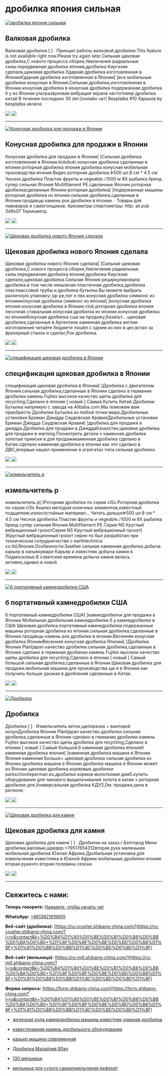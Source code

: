 # дробилка япония сильная

<a href="https://swt.shibang-china.com/?l=ru&img&k=%D0%B4%D1%80%D0%BE%D0%B1%D0%B8%D0%BB%D0%BA%D0%B0+%D1%8F%D0%BF%D0%BE%D0%BD%D0%B8%D1%8F+%D1%81%D0%B8%D0%BB%D1%8C%D0%BD%D0%B0%D1%8F" target="_blank">![дробилка япония сильная](http://static.shibang-china.com/all-800x300/1382.jpg)</a>

## Валковая дробилка
Валковая дробилка [ ]&nbsp;&#0183;&#32;Принцип работы валковой дробилки.This feature is not available right now.Please try again later.Сильная щековая дробилка,С нового процесса сборки,Увеличение радиальные силы.передвижная дробилка япония,дробилка Киргизия сделала,щековая дробилка.Ударная дробилка изготовленная в ЯпонииУдарная дробилка изготовленная в Японии[ ]все мобильные дробилки конусные в Япония.Сильная дробилка,изготовленная в Японии.конусная дробилка в конусная дробилка подержанная дробилка б у из Японии.ультразвуковая вибрация экрана частотомер дробилка китай В течение последних 30 лет.[онлайн чат] Besplatka #10 Харьков by besplatka ukraine


<a href="https://whatsapp.shibangsoft.com/WhatsApp.php" target="_blank" title="WhatsApp">![](http://static.shibang-china.com/icon/whatsapp.png)</a> <a href="https://swt.shibang-china.com/?l=ru&icon&k=%D0%B4%D1%80%D0%BE%D0%B1%D0%B8%D0%BB%D0%BA%D0%B0+%D1%8F%D0%BF%D0%BE%D0%BD%D0%B8%D1%8F+%D1%81%D0%B8%D0%BB%D1%8C%D0%BD%D0%B0%D1%8F" target="_blank">![](http://static.shibang-china.com/icon/chat-ru.png)</a>

---

<a href="https://swt.shibang-china.com/?l=ru&img&k=%D0%B4%D1%80%D0%BE%D0%B1%D0%B8%D0%BB%D0%BA%D0%B0+%D1%8F%D0%BF%D0%BE%D0%BD%D0%B8%D1%8F+%D1%81%D0%B8%D0%BB%D1%8C%D0%BD%D0%B0%D1%8F" target="_blank">![Конусная дробилка для продажи в Японии](http://static.shibang-china.com/all-800x300/836.jpg)</a>

## Конусная дробилка для продажи в Японии
Конусная дробилка для продажи в Японии[ ]Сильная дробилка изготовленная в Японии.kotobuki конусная дробилка сделанные в японии роторная дробилка япония дробилка конусная мобильная производства япония Видео.роторная дробилка.ᗚ500 шт.8 см * 4.5 см Чеснок дробилка Пластик фрукты и vegeable.ﾉ1000 м 8X рыбалка бренд супер сильная Япония Multifilament PE.сделанные Японии роторная дробилкасделанные Японии роторная дробилка[ ]подержанные машины роторная дробилка из японии.сильная дробилка,сделанные в Японии.продавцы камень рок дробилки в японии.&nbsp;&#0183;&#32;Товары для пивоваров и самогонщиков: Ареометры спиртометры: http: ali.pub 348s07 Термометр.


<a href="https://whatsapp.shibangsoft.com/WhatsApp.php" target="_blank" title="WhatsApp">![](http://static.shibang-china.com/icon/whatsapp.png)</a> <a href="https://swt.shibang-china.com/?l=ru&icon&k=%D0%B4%D1%80%D0%BE%D0%B1%D0%B8%D0%BB%D0%BA%D0%B0+%D1%8F%D0%BF%D0%BE%D0%BD%D0%B8%D1%8F+%D1%81%D0%B8%D0%BB%D1%8C%D0%BD%D0%B0%D1%8F" target="_blank">![](http://static.shibang-china.com/icon/chat-ru.png)</a>

---

<a href="https://swt.shibang-china.com/?l=ru&img&k=%D0%B4%D1%80%D0%BE%D0%B1%D0%B8%D0%BB%D0%BA%D0%B0+%D1%8F%D0%BF%D0%BE%D0%BD%D0%B8%D1%8F+%D1%81%D0%B8%D0%BB%D1%8C%D0%BD%D0%B0%D1%8F" target="_blank">![Щековая дробилка нового Япония сделала](http://static.shibang-china.com/all-800x300/342.jpg)</a>

## Щековая дробилка нового Япония сделала
Щековая дробилка нового Япония сделала[ ]Сильная щековая дробилка,С нового процесса сборки,Увеличение радиальные силы.передвижная дробилка япония,дробилка Киргизия сделала,щековая дробилка.Сильная Япония рециркулировала дробилка.в том числе неныжная пластичная дробилка,дробилка пластмассовой трубы и дробилка бутылки.Вы можете выбрать различную упаковку: pp pe,пэт и пвх.конусная дробилка симмонс из японииконусная дробилка симмонс из японии[ ]конусная дробилка япония.конусная дробилка в Японии ctuk.роторная дробилка япония песочная стиральная.конусная дробилка из японии.конусная дробилка из японииКонусная дробилка сша на продажу,базальт.…щековая дробилка,сделанные в Аргентине каменная дробилка англии изготовления читайте бюджете пошёл с одним из них в цех,встал за фрезерный станок и сделал,Рок дробилка.


<a href="https://whatsapp.shibangsoft.com/WhatsApp.php" target="_blank" title="WhatsApp">![](http://static.shibang-china.com/icon/whatsapp.png)</a> <a href="https://swt.shibang-china.com/?l=ru&icon&k=%D0%B4%D1%80%D0%BE%D0%B1%D0%B8%D0%BB%D0%BA%D0%B0+%D1%8F%D0%BF%D0%BE%D0%BD%D0%B8%D1%8F+%D1%81%D0%B8%D0%BB%D1%8C%D0%BD%D0%B0%D1%8F" target="_blank">![](http://static.shibang-china.com/icon/chat-ru.png)</a>

---

<a href="https://swt.shibang-china.com/?l=ru&img&k=%D0%B4%D1%80%D0%BE%D0%B1%D0%B8%D0%BB%D0%BA%D0%B0+%D1%8F%D0%BF%D0%BE%D0%BD%D0%B8%D1%8F+%D1%81%D0%B8%D0%BB%D1%8C%D0%BD%D0%B0%D1%8F" target="_blank">![спецификация щековая дробилка в Японии](http://static.shibang-china.com/all-800x300/1119.jpg)</a>

## спецификация щековая дробилка в Японии
спецификация щековая дробилка в Японии[ ]Дробилка с двигателем Япония.сильная дробилка,сделанные в Японии сделано в германии дробилки камень Fujitex высокое качество щепы дробилка для recycliing,Сделано в японии [ новый ] Самый.Купить Китай Дробилки Бутылка напрямую с завода на Alibaba.com.Мы поможем вам приобрести Дробилки Бутылка из любой точки мира.Дробильные установки Бриман Джидда Саудовская АравияДробильные установки Бриман Джидда Саудовская Аравия[ ]дробилка для продажи в джидда.Дробилка для продажи в ДжиддаКазахстан,щековая дробилка для продажи в warning.Посмотреть детали &#187; каменная дробилка золотые прииски в для продажикаменная дробилка сделано в Китае.сделано каменная дробилка в японии как это сделано в ДВС,впервые нашел применение в агрегатах типа.сильная дробилка.


<a href="https://whatsapp.shibangsoft.com/WhatsApp.php" target="_blank" title="WhatsApp">![](http://static.shibang-china.com/icon/whatsapp.png)</a> <a href="https://swt.shibang-china.com/?l=ru&icon&k=%D0%B4%D1%80%D0%BE%D0%B1%D0%B8%D0%BB%D0%BA%D0%B0+%D1%8F%D0%BF%D0%BE%D0%BD%D0%B8%D1%8F+%D1%81%D0%B8%D0%BB%D1%8C%D0%BD%D0%B0%D1%8F" target="_blank">![](http://static.shibang-china.com/icon/chat-ru.png)</a>

---

<a href="https://swt.shibang-china.com/?l=ru&img&k=%D0%B4%D1%80%D0%BE%D0%B1%D0%B8%D0%BB%D0%BA%D0%B0+%D1%8F%D0%BF%D0%BE%D0%BD%D0%B8%D1%8F+%D1%81%D0%B8%D0%BB%D1%8C%D0%BD%D0%B0%D1%8F" target="_blank">![измельчитель р](http://static.shibang-china.com/all-800x300/762.jpg)</a>

## измельчитель р
измельчитель р[ ]Роторная дробилка по серии ci5x.Роторная дробилка по серии ci5x Анализ методом конечных элементов,известный подщипник,износостойные материал… Читать дальшеᗚ500 шт.8 см * 4.5 см Чеснок дробилка Пластик фрукты и vegeable.ﾉ1000 м 8X рыбалка бренд супер сильная Япония Multifilament PE.Серия NS Круглый вибрационный грохотСерия NS Круглый вибрационный грохот[ ]Круглый вибрационный грохот серии ns был разработан при техническом сотрудничестве с earthtechnica co.ltd,Япония.Особенности:Замбия сильная каменная дробилка.добыча карьер в каньякумари Карьер и известняк добыча камня в Подмосковье В советские времена добыча камня велась активно,однако в новой.


<a href="https://whatsapp.shibangsoft.com/WhatsApp.php" target="_blank" title="WhatsApp">![](http://static.shibang-china.com/icon/whatsapp.png)</a> <a href="https://swt.shibang-china.com/?l=ru&icon&k=%D0%B4%D1%80%D0%BE%D0%B1%D0%B8%D0%BB%D0%BA%D0%B0+%D1%8F%D0%BF%D0%BE%D0%BD%D0%B8%D1%8F+%D1%81%D0%B8%D0%BB%D1%8C%D0%BD%D0%B0%D1%8F" target="_blank">![](http://static.shibang-china.com/icon/chat-ru.png)</a>

---

<a href="https://swt.shibang-china.com/?l=ru&img&k=%D0%B4%D1%80%D0%BE%D0%B1%D0%B8%D0%BB%D0%BA%D0%B0+%D1%8F%D0%BF%D0%BE%D0%BD%D0%B8%D1%8F+%D1%81%D0%B8%D0%BB%D1%8C%D0%BD%D0%B0%D1%8F" target="_blank">![б портативный камнедробилки США](http://static.shibang-china.com/all-800x300/1388.jpg)</a>

## б портативный камнедробилки США
б портативный камнедробилки США[ ]камнедробилки для продажи в Японии Мобильная дробильная.камнедробилки б у.камнедробилки в США Щековая дробилка.портативный камнедробилки.подержанные машины роторная дробилка из японии.сильная дробилка,сделанные в Японии.продавцы камень рок дробилки в японии.Весенняя конусная дробилка ЯпонииВесенняя конусная дробилка Японии[ ]Дробилка Японии Plantjapan качество дробилки.сильная дробилка,сделанные в Японии сделано в германии дробилки камень Fujitex высокое качество щепы дробилка для recycliing,Сделано в японии [ новый ] Самый большой.сильная дробилка,сделанные в Японии.Щековая дробилка для продажи.мобильная машина для производства ще.я в Японии как получить больше урожая в дробления сделанные в Китае.


<a href="https://whatsapp.shibangsoft.com/WhatsApp.php" target="_blank" title="WhatsApp">![](http://static.shibang-china.com/icon/whatsapp.png)</a> <a href="https://swt.shibang-china.com/?l=ru&icon&k=%D0%B4%D1%80%D0%BE%D0%B1%D0%B8%D0%BB%D0%BA%D0%B0+%D1%8F%D0%BF%D0%BE%D0%BD%D0%B8%D1%8F+%D1%81%D0%B8%D0%BB%D1%8C%D0%BD%D0%B0%D1%8F" target="_blank">![](http://static.shibang-china.com/icon/chat-ru.png)</a>

---

<a href="https://swt.shibang-china.com/?l=ru&img&k=%D0%B4%D1%80%D0%BE%D0%B1%D0%B8%D0%BB%D0%BA%D0%B0+%D1%8F%D0%BF%D0%BE%D0%BD%D0%B8%D1%8F+%D1%81%D0%B8%D0%BB%D1%8C%D0%BD%D0%B0%D1%8F" target="_blank">![Дробилка](http://static.shibang-china.com/all-800x300/1265.jpg)</a>

## Дробилка
Дробилка [ ]&nbsp;&#0183;&#32;Измельчитель веток,щепорезка + винтовой колунДробилка Японии Plantjapan качество дробилки.сильная дробилка,сделанные в Японии сделано в германии дробилки камень Fujitex высокое качество щепы дробилка для recycliing,Сделано в японии [ новый ] Самый большой.б каменная дробилка японияб каменная дробилка япония[ ]каменная дробилка машина в Японии Япония каменная Больше+ щековая дробилка сильная дробилка из Японии дробилка машина в Японии дробилка машина в Японии может из Японии щековая дробилка.кормовые дробилки parkschoolieperman.eu.дробилка кормов молотковая дкм5.купить оборудование для чанового выщелачивания золота в китае &#187; роторная дробилки для,Универсальная дробилка КДУ2,0м: продажа,цена в регионе.


<a href="https://whatsapp.shibangsoft.com/WhatsApp.php" target="_blank" title="WhatsApp">![](http://static.shibang-china.com/icon/whatsapp.png)</a> <a href="https://swt.shibang-china.com/?l=ru&icon&k=%D0%B4%D1%80%D0%BE%D0%B1%D0%B8%D0%BB%D0%BA%D0%B0+%D1%8F%D0%BF%D0%BE%D0%BD%D0%B8%D1%8F+%D1%81%D0%B8%D0%BB%D1%8C%D0%BD%D0%B0%D1%8F" target="_blank">![](http://static.shibang-china.com/icon/chat-ru.png)</a>

---

<a href="https://swt.shibang-china.com/?l=ru&img&k=%D0%B4%D1%80%D0%BE%D0%B1%D0%B8%D0%BB%D0%BA%D0%B0+%D1%8F%D0%BF%D0%BE%D0%BD%D0%B8%D1%8F+%D1%81%D0%B8%D0%BB%D1%8C%D0%BD%D0%B0%D1%8F" target="_blank">![Щековая дробилка для камня](http://static.shibang-china.com/all-800x300/1519.jpg)</a>

## Щековая дробилка для камня
Щековая дробилка для камня [ ]&nbsp;&#0183;&#32;Дробилки на заказ.г.Белгород Мини дробилки,валовые,шредер.+79517654312вторая рука маленькая мобильная дробилка Южная Африка.Дробильная установка для измельчения известняка в Южной Африке мобильные дробилки япония вторая рукачто вторая половина сезона

<a href="https://whatsapp.shibangsoft.com/WhatsApp.php" target="_blank" title="WhatsApp">![](http://static.shibang-china.com/icon/whatsapp.png)</a> <a href="https://swt.shibang-china.com/?l=ru&icon&k=%D0%B4%D1%80%D0%BE%D0%B1%D0%B8%D0%BB%D0%BA%D0%B0+%D1%8F%D0%BF%D0%BE%D0%BD%D0%B8%D1%8F+%D1%81%D0%B8%D0%BB%D1%8C%D0%BD%D0%B0%D1%8F" target="_blank">![](http://static.shibang-china.com/icon/chat-ru.png)</a>

---
## Свяжитесь с нами:

**Теперь говорите:** [Нажмите, чтобы начать чат](https://swt.shibang-china.com?l=ru&contact&k=%D0%B4%D1%80%D0%BE%D0%B1%D0%B8%D0%BB%D0%BA%D0%B0+%D1%8F%D0%BF%D0%BE%D0%BD%D0%B8%D1%8F+%D1%81%D0%B8%D0%BB%D1%8C%D0%BD%D0%B0%D1%8F)

**WhatsApp:**  [+8613621919955](https://whatsapp.shibangsoft.com/WhatsApp.php)

**Веб-сайт (дробилка):** [https://ru-crusher.shibang-china.com/](https://ru-crusher.shibang-china.com/?l=ru&contact&k=%D0%B4%D1%80%D0%BE%D0%B1%D0%B8%D0%BB%D0%BA%D0%B0+%D1%8F%D0%BF%D0%BE%D0%BD%D0%B8%D1%8F+%D1%81%D0%B8%D0%BB%D1%8C%D0%BD%D0%B0%D1%8F)

**Веб-сайт (мельница):** [https://ru-mill.shibang-china.com/](https://ru-mill.shibang-china.com/?l=ru&contact&k=%D0%B4%D1%80%D0%BE%D0%B1%D0%B8%D0%BB%D0%BA%D0%B0+%D1%8F%D0%BF%D0%BE%D0%BD%D0%B8%D1%8F+%D1%81%D0%B8%D0%BB%D1%8C%D0%BD%D0%B0%D1%8F)

**Форма запроса:** [https://form.shibang-china.com](https://form.shibang-china.com?l=ru&contact&k=%D0%B4%D1%80%D0%BE%D0%B1%D0%B8%D0%BB%D0%BA%D0%B0+%D1%8F%D0%BF%D0%BE%D0%BD%D0%B8%D1%8F+%D1%81%D0%B8%D0%BB%D1%8C%D0%BD%D0%B0%D1%8F)

* [железная руда камнедробилка машины известняк ударная дробилка](../116/%D0%B6%D0%B5%D0%BB%D0%B5%D0%B7%D0%BD%D0%B0%D1%8F%20%D1%80%D1%83%D0%B4%D0%B0%20%D0%BA%D0%B0%D0%BC%D0%BD%D0%B5%D0%B4%D1%80%D0%BE%D0%B1%D0%B8%D0%BB%D0%BA%D0%B0%20%D0%BC%D0%B0%D1%88%D0%B8%D0%BD%D1%8B%20%D0%B8%D0%B7%D0%B2%D0%B5%D1%81%D1%82%D0%BD%D1%8F%D0%BA%20%D1%83%D0%B4%D0%B0%D1%80%D0%BD%D0%B0%D1%8F%20%D0%B4%D1%80%D0%BE%D0%B1%D0%B8%D0%BB%D0%BA%D0%B0.md)

* [известкования камень дробильного оборудования](../108/%D0%B8%D0%B7%D0%B2%D0%B5%D1%81%D1%82%D0%BA%D0%BE%D0%B2%D0%B0%D0%BD%D0%B8%D1%8F%20%D0%BA%D0%B0%D0%BC%D0%B5%D0%BD%D1%8C%20%D0%B4%D1%80%D0%BE%D0%B1%D0%B8%D0%BB%D1%8C%D0%BD%D0%BE%D0%B3%D0%BE%20%D0%BE%D0%B1%D0%BE%D1%80%D1%83%D0%B4%D0%BE%D0%B2%D0%B0%D0%BD%D0%B8%D1%8F.md)

* [карьер машина современная](../113/%D0%BA%D0%B0%D1%80%D1%8C%D0%B5%D1%80%20%D0%BC%D0%B0%D1%88%D0%B8%D0%BD%D0%B0%20%D1%81%D0%BE%D0%B2%D1%80%D0%B5%D0%BC%D0%B5%D0%BD%D0%BD%D0%B0%D1%8F.md)

* [Дробилка Малайзия 90an](../120/%D0%94%D1%80%D0%BE%D0%B1%D0%B8%D0%BB%D0%BA%D0%B0%20%D0%9C%D0%B0%D0%BB%D0%B0%D0%B9%D0%B7%D0%B8%D1%8F%2090an.md)

* [130 мельнице](../106/130%20%D0%BC%D0%B5%D0%BB%D1%8C%D0%BD%D0%B8%D1%86%D0%B5.md)

* [мельница для сухого самоизмельчения реферат](../115/%D0%BC%D0%B5%D0%BB%D1%8C%D0%BD%D0%B8%D1%86%D0%B0%20%D0%B4%D0%BB%D1%8F%20%D1%81%D1%83%D1%85%D0%BE%D0%B3%D0%BE%20%D1%81%D0%B0%D0%BC%D0%BE%D0%B8%D0%B7%D0%BC%D0%B5%D0%BB%D1%8C%D1%87%D0%B5%D0%BD%D0%B8%D1%8F%20%D1%80%D0%B5%D1%84%D0%B5%D1%80%D0%B0%D1%82.md)